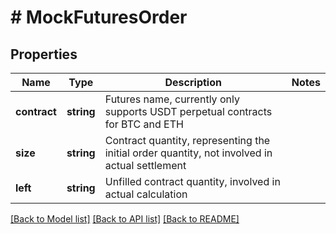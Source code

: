 # # MockFuturesOrder

## Properties

Name | Type | Description | Notes
------------ | ------------- | ------------- | -------------
**contract** | **string** | Futures name, currently only supports USDT perpetual contracts for BTC and ETH | 
**size** | **string** | Contract quantity, representing the initial order quantity, not involved in actual settlement | 
**left** | **string** | Unfilled contract quantity, involved in actual calculation | 

[[Back to Model list]](../../README.md#documentation-for-models) [[Back to API list]](../../README.md#documentation-for-api-endpoints) [[Back to README]](../../README.md)
